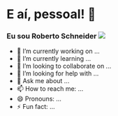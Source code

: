 # E aí, pessoal! 👋

### Eu sou Roberto Schneider <a href="linkedin.com/robertoschneider"> <img src= "https://www.google.com/url?sa=i&url=https%3A%2F%2Fgiphy.com%2Fexplore%2Fmath-sticker&psig=AOvVaw2HDhVBPbZ7TsGNjTEU43hO&ust=1646411869835000&source=images&cd=vfe&ved=0CAsQjRxqFwoTCLDXwqmwqvYCFQAAAAAdAAAAABAD"/> </a>

<!--
**betoschneider/betoschneider** is a ✨ _special_ ✨ repository because its `README.md` (this file) appears on your GitHub profile.

Here are some ideas to get you started:
-->
- 🔭 I’m currently working on ...
- 🌱 I’m currently learning ...
- 👯 I’m looking to collaborate on ...
- 🤔 I’m looking for help with ...
- 💬 Ask me about ...
- 📫 How to reach me: ...
- 😄 Pronouns: ...
- ⚡ Fun fact: ...


